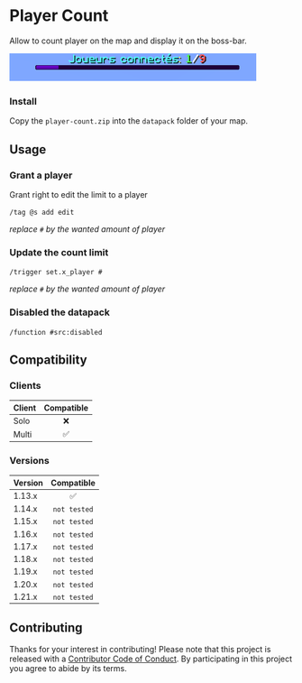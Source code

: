 # Player Count

Allow to count player on the map and display it on the boss-bar.

![player_count_img](./.github/assets/player_count.png)

### Install
Copy the `player-count.zip` into the `datapack` folder of your map.


## Usage
### Grant a player
Grant right to edit the limit to a player 
```
/tag @s add edit
```
*replace `#` by the wanted amount of player*

### Update the count limit
```
/trigger set.x_player #
```
*replace `#` by the wanted amount of player*

### Disabled the datapack
```
/function #src:disabled
```


## Compatibility

### Clients
| Client | Compatible         |
| ------ | :----------------: |
| Solo   | :x:                |
| Multi  | :white_check_mark: |

### Versions
| Version | Compatible         |
| ------- | :----------------: |
| 1.13.x  | :white_check_mark: |
| 1.14.x  | `not tested`       |
| 1.15.x  | `not tested`       |
| 1.16.x  | `not tested`       |
| 1.17.x  | `not tested`       |
| 1.18.x  | `not tested`       |
| 1.19.x  | `not tested`       |
| 1.20.x  | `not tested`       |
| 1.21.x  | `not tested`       |


## Contributing
Thanks for your interest in contributing!
Please note that this project is released with a [Contributor Code of Conduct][code-of-conduct]. By participating in this project you agree to abide by its terms.


<!-- Links -->
[code-of-conduct]: https://github.com/Arisu001/player-count_1.13/blob/master/CODE_OF_CONDUCT.md
